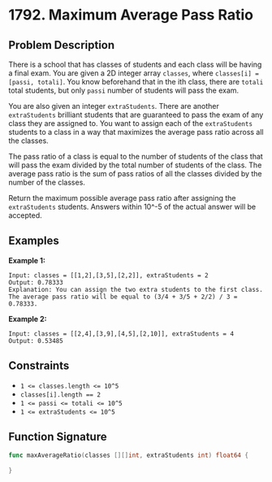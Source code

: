 # 1792. Maximum Average Pass Ratio

## Problem Description

There is a school that has classes of students and each class will be having a final exam. You are given a 2D integer array `classes`, where `classes[i] = [passi, totali]`. You know beforehand that in the ith class, there are `totali` total students, but only `passi` number of students will pass the exam.

You are also given an integer `extraStudents`. There are another `extraStudents` brilliant students that are guaranteed to pass the exam of any class they are assigned to. You want to assign each of the `extraStudents` students to a class in a way that maximizes the average pass ratio across all the classes.

The pass ratio of a class is equal to the number of students of the class that will pass the exam divided by the total number of students of the class. The average pass ratio is the sum of pass ratios of all the classes divided by the number of the classes.

Return the maximum possible average pass ratio after assigning the `extraStudents` students. Answers within 10^-5 of the actual answer will be accepted.

## Examples

**Example 1:**
```
Input: classes = [[1,2],[3,5],[2,2]], extraStudents = 2
Output: 0.78333
Explanation: You can assign the two extra students to the first class. The average pass ratio will be equal to (3/4 + 3/5 + 2/2) / 3 = 0.78333.
```

**Example 2:**
```
Input: classes = [[2,4],[3,9],[4,5],[2,10]], extraStudents = 4
Output: 0.53485
```

## Constraints

- `1 <= classes.length <= 10^5`
- `classes[i].length == 2`
- `1 <= passi <= totali <= 10^5`
- `1 <= extraStudents <= 10^5`

## Function Signature

```go
func maxAverageRatio(classes [][]int, extraStudents int) float64 {
    
}
```

